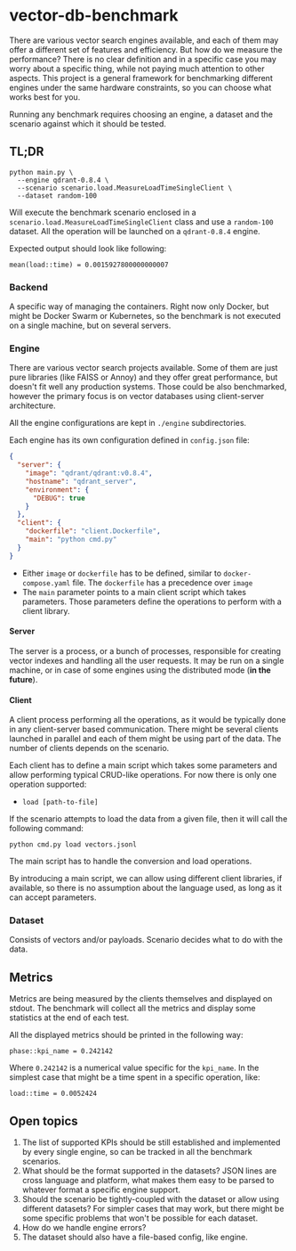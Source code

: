 # vector-db-benchmark

There are various vector search engines available, and each of them may offer
a different set of features and efficiency. But how do we measure the 
performance? There is no clear definition and in a specific case you may worry 
about a specific thing, while not paying much attention to other aspects. This
project is a general framework for benchmarking different engines under the 
same hardware constraints, so you can choose what works best for you.

Running any benchmark requires choosing an engine, a dataset and the scenario 
against which it should be tested. 

## TL;DR

```shell
python main.py \
  --engine qdrant-0.8.4 \
  --scenario scenario.load.MeasureLoadTimeSingleClient \
  --dataset random-100
```

Will execute the benchmark scenario enclosed in a 
`scenario.load.MeasureLoadTimeSingleClient` class and use a `random-100` 
dataset. All the operation will be launched on a `qdrant-0.8.4` engine.

Expected output should look like following:

```shell
mean(load::time) = 0.0015927800000000007
```

### Backend

A specific way of managing the containers. Right now only Docker, but might be 
Docker Swarm or Kubernetes, so the benchmark is not executed on a single 
machine, but on several servers.

### Engine

There are various vector search projects available. Some of them are just pure
libraries (like FAISS or Annoy) and they offer great performance, but doesn't 
fit well any production systems. Those could be also benchmarked, however the
primary focus is on vector databases using client-server architecture.

All the engine configurations are kept in `./engine` subdirectories.

Each engine has its own configuration defined in `config.json` file:

```json
{
  "server": {
    "image": "qdrant/qdrant:v0.8.4",
    "hostname": "qdrant_server",
    "environment": {
      "DEBUG": true
    }
  },
  "client": {
    "dockerfile": "client.Dockerfile",
    "main": "python cmd.py"
  }
}
```

- Either `image` or `dockerfile` has to be defined, similar to
  `docker-compose.yaml` file. The `dockerfile` has a precedence over `image`
- The `main` parameter points to a main client script which takes parameters.
  Those parameters define the operations to perform with a client library.

#### Server

The server is a process, or a bunch of processes, responsible for creating 
vector indexes and handling all the user requests. It may be run on a single 
machine, or in case of some engines using the distributed mode (**in the future**).

#### Client

A client process performing all the operations, as it would be typically done in 
any client-server based communication. There might be several clients launched
in parallel and each of them might be using part of the data. The number of 
clients depends on the scenario.

Each client has to define a main script which takes some parameters and allow 
performing typical CRUD-like operations. For now there is only one operation 
supported:

- `load [path-to-file]`

If the scenario attempts to load the data from a given file, then it will call
the following command:

`python cmd.py load vectors.jsonl`

The main script has to handle the conversion and load operations.

By introducing a main script, we can allow using different client libraries, if 
available, so there is no assumption about the language used, as long as it can
accept parameters.

### Dataset

Consists of vectors and/or payloads. Scenario decides what to do with the data.

## Metrics

Metrics are being measured by the clients themselves and displayed on stdout.
The benchmark will collect all the metrics and display some statistics at the
end of each test.

All the displayed metrics should be printed in the following way:

```shell
phase::kpi_name = 0.242142
```

Where `0.242142` is a numerical value specific for the `kpi_name`. In the 
simplest case that might be a time spent in a specific operation, like:

```
load::time = 0.0052424
```

## Open topics

1. The list of supported KPIs should be still established and implemented by 
   every single engine, so can be tracked in all the benchmark scenarios.
2. What should be the format supported in the datasets? JSON lines are cross
   language and platform, what makes them easy to be parsed to whatever format
   a specific engine support.
3. Should the scenario be tightly-coupled with the dataset or allow using 
   different datasets? For simpler cases that may work, but there might be some
   specific problems that won't be possible for each dataset.
4. How do we handle engine errors? 
5. The dataset should also have a file-based config, like engine.
